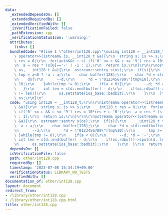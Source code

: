 ```yaml
---
data:
  _extendedDependsOn: []
  _extendedRequiredBy: []
  _extendedVerifiedWith: []
  _isVerificationFailed: false
  _pathExtension: cpp
  _verificationStatusIcon: ':warning:'
  attributes:
    links: []
  bundledCode: "#line 1 \"other/int128.cpp\"\nusing int128 = __int128_t;\r\n\r\nistream&\
    \ operator>>(istream& is, __int128_t &a){\r\n  string s; is >> s;\r\n  __int128_t\
    \ res = 0;\r\n  for(auto&&c : s) if('0' <= c && c <= '9') res = 10*res + c-'0';\r\
    \n  a = res * (s[0]=='-' ? -1 : 1);\r\n  return is;\r\n}\r\n\r\nostream& operator<<(ostream&\
    \ os, __int128_t &a){\r\n  ostream::sentry s(os);\r\n  if(s){\r\n    __uint128_t\
    \ tmp = a<0 ? -a : a;\r\n    char buffer[128];\r\n    char *d = std::end(buffer);\r\
    \n    do{\r\n      --d;\r\n      *d = \"0123456789\"[tmp%10];\r\n      tmp /=\
    \ 10;\r\n    }while(tmp != 0);\r\n    if(a < 0){\r\n      --d; *d = '-';\r\n \
    \   }\r\n    int len = std::end(buffer) - d;\r\n    if(os.rdbuf()->sputn(d, len)\
    \ != len){\r\n      os.setstate(ios_base::badbit);\r\n    }\r\n  }\r\n  return\
    \ os;\r\n}\n"
  code: "using int128 = __int128_t;\r\n\r\nistream& operator>>(istream& is, __int128_t\
    \ &a){\r\n  string s; is >> s;\r\n  __int128_t res = 0;\r\n  for(auto&&c : s)\
    \ if('0' <= c && c <= '9') res = 10*res + c-'0';\r\n  a = res * (s[0]=='-' ? -1\
    \ : 1);\r\n  return is;\r\n}\r\n\r\nostream& operator<<(ostream& os, __int128_t\
    \ &a){\r\n  ostream::sentry s(os);\r\n  if(s){\r\n    __uint128_t tmp = a<0 ?\
    \ -a : a;\r\n    char buffer[128];\r\n    char *d = std::end(buffer);\r\n    do{\r\
    \n      --d;\r\n      *d = \"0123456789\"[tmp%10];\r\n      tmp /= 10;\r\n   \
    \ }while(tmp != 0);\r\n    if(a < 0){\r\n      --d; *d = '-';\r\n    }\r\n   \
    \ int len = std::end(buffer) - d;\r\n    if(os.rdbuf()->sputn(d, len) != len){\r\
    \n      os.setstate(ios_base::badbit);\r\n    }\r\n  }\r\n  return os;\r\n}"
  dependsOn: []
  isVerificationFile: false
  path: other/int128.cpp
  requiredBy: []
  timestamp: '2023-07-08 15:34:19+09:00'
  verificationStatus: LIBRARY_NO_TESTS
  verifiedWith: []
documentation_of: other/int128.cpp
layout: document
redirect_from:
- /library/other/int128.cpp
- /library/other/int128.cpp.html
title: other/int128.cpp
---
```

